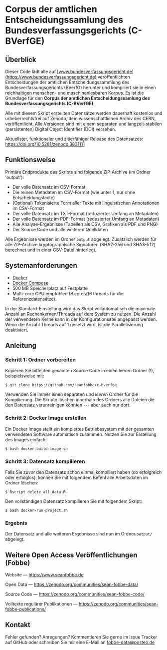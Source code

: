 # Corpus der amtlichen Entscheidungssamlung des Bundesverfassungsgerichts (C-BVerfGE)


## Überblick

Dieser Code lädt alle auf [www.bundesverfassungsgericht.de](https://www.bundesverfassungsgericht.de) veröffentlichten Entscheidungen der amtlichen Entscheidungssammlung des Bundesverfassungsgerichts (BVerfG) herunter und kompiliert sie in einen reichhaltigen menschen- und maschinenlesbaren Korpus. Es ist die Grundlage für den **Corpus der amtlichen Entscheidungssamlung des Bundesverfassungsgerichts (C-BVerfGE)**.

Alle mit diesem Skript erstellten Datensätze werden dauerhaft kostenlos und urheberrechtsfrei auf Zenodo, dem wissenschaftlichen Archiv des CERN, veröffentlicht. Alle Versionen sind mit einem separaten und langzeit-stabilen (persistenten) Digital Object Identifier (DOI) versehen.

Aktuellster, funktionaler und zitierfähiger Release des Datensatzes: <https://doi.org/10.5281/zenodo.3831111>


##  Funktionsweise

Primäre Endprodukte des Skripts sind folgende ZIP-Archive (im Ordner 'output'):

-  Der volle Datensatz im CSV-Format
-  Die reinen Metadaten im CSV-Format (wie unter 1, nur ohne Entscheidungstexte)
-  (Optional) Tokenisierte Form aller Texte mit linguistischen Annotationen im CSV-Format
-  Der volle Datensatz im TXT-Format (reduzierter Umfang an Metadaten)
-  Der volle Datensatz im PDF-Format (reduzierter Umfang an Metadaten)
-  Alle Analyse-Ergebnisse (Tabellen als CSV, Grafiken als PDF und PNG)
-  Der Source Code und alle weiteren Quelldaten


Alle Ergebnisse werden im Ordner `output` abgelegt. Zusätzlich werden für alle ZIP-Archive kryptographische Signaturen (SHA2-256 und SHA3-512) berechnet und in einer CSV-Datei hinterlegt.



## Systemanforderungen

- [Docker](https://docs.docker.com/get-docker/)
- [Docker Compose](https://docs.docker.com/compose/install/)
- 500 MB Speicherplatz auf Festplatte
- Multi-core CPU empfohlen (8 cores/16 threads für die Referenzdatensätze). 


In der Standard-Einstellung wird das Skript vollautomatisch die maximale Anzahl an Rechenkernen/Threads auf dem System zu nutzen. Die Anzahl der verwendeten Kerne kann in der Konfigurationsatei angepasst werden. Wenn die Anzahl Threads auf 1 gesetzt wird, ist die Parallelisierung deaktiviert.



## Anleitung


### Schritt 1: Ordner vorbereiten

Kopieren Sie bitte den gesamten Source Code in einen leeren Ordner (!), beispielsweise mit:

```
$ git clone https://github.com/seanfobbe/c-bverfge
```

Verwenden Sie immer einen separaten und *leeren* Ordner für die Kompilierung. Die Skripte löschen innerhalb des Ordners alle Dateien die den Datensatz verunreinigen könnten --- aber auch nur dort.


### Schritt 2: Docker Image erstellen

Ein Docker Image stellt ein komplettes Betriebssystem mit der gesamten verwendeten Software automatisch zusammen. Nutzen Sie zur Erstellung des Images einfach:

```
$ bash docker-build-image.sh
```

### Schritt 3: Datensatz kompilieren

Falls Sie zuvor den Datensatz schon einmal kompiliert haben (ob erfolgreich oder erfolglos), können Sie mit folgendem Befehl alle Arbeitsdaten im Ordner löschen:

```
$ Rscript delete_all_data.R
```

Den vollständigen Datensatz kompilieren Sie mit folgendem Skript:

```
$ bash docker-run-project.sh
```


### Ergebnis

Der Datensatz und alle weiteren Ergebnisse sind nun im Ordner `output/` abgelegt.



 

## Weitere Open Access Veröffentlichungen (Fobbe)

Website — https://www.seanfobbe.de

Open Data  —  https://zenodo.org/communities/sean-fobbe-data/

Source Code  —  https://zenodo.org/communities/sean-fobbe-code/

Volltexte regulärer Publikationen  —  https://zenodo.org/communities/sean-fobbe-publications/



## Kontakt

Fehler gefunden? Anregungen? Kommentieren Sie gerne im Issue Tracker auf GitHub oder schreiben Sie mir eine E-Mail an [fobbe-data@posteo.de](fobbe-data@posteo.de)
